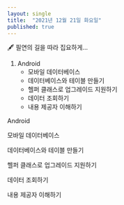 ```yaml
---
layout: single
title:  "2021년 12월 21일 화요일"
published: true
---
```


🖋️ 필연의 길을 따라 집요하게...



1. Android
   - 모바일 데이터베이스
   - 데이터베이스와 테이블 만들기
   - 헬퍼 클래스로 업그레이드 지원하기
   - 데이터 조회하기
   - 내용 제공자 이해하기



Android

모바일 데이터베이스

데이터베이스와 테이블 만들기

헬퍼 클래스로 업그레이드 지원하기

데이터 조회하기

내용 제공자 이해하기



